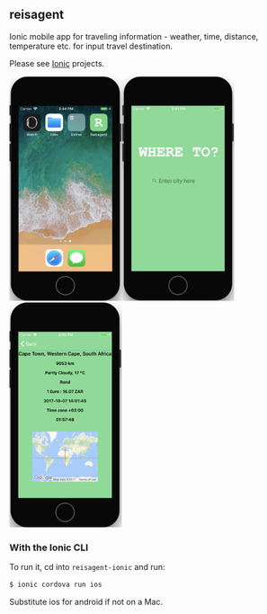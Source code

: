 ## reisagent

Ionic mobile app for traveling information - weather, time, distance, temperature etc. for input travel destination.

Please see [Ionic](http://ionicframework.com/docs/) projects.

<img src="https://github.com/annelledejager/reisagent/blob/master/screenshot1.png" width="200" height="400"><img src="https://github.com/annelledejager/reisagent/blob/master/screenshot2.png" width="200" height="400"><img src="https://github.com/annelledejager/reisagent/blob/master/screenshot3.png" width="200" height="400">

### With the Ionic CLI

To run it, cd into `reisagent-ionic` and run:

```bash
$ ionic cordova run ios
```

Substitute ios for android if not on a Mac.
